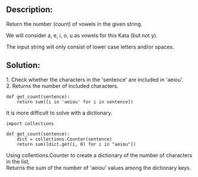 ## Description:

Return the number (count) of vowels in the given string.

We will consider a, e, i, o, u as vowels for this Kata (but not y).

The input string will only consist of lower case letters and/or spaces.

## Solution:

1\. Check whether the characters in the 'sentence' are included in 'aeiou'.  
2. Returns the number of included characters.

```
def get_count(sentence):
    return sum([i in 'aeiou' for i in sentence])
```

It is more difficult to solve with a dictionary.

```
import collections

def get_count(sentence):
    dict = collections.Counter(sentence)
    return sum([dict.get(i, 0) for i in "aeiou"])
```

Using collentions.Counter to create a dictionary of the number of characters in the list,  
Returns the sum of the number of 'aeiou' values ​​among the dictionary keys.